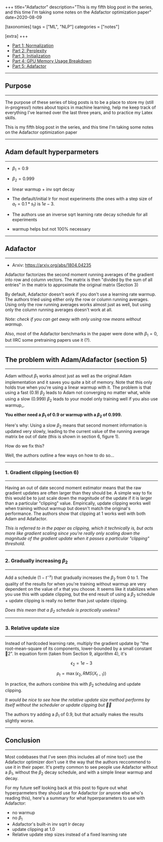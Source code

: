 +++
title="Adafactor"
description="This is my fifth blog post in the series, and this time I'm taking some notes on the Adafactor optimization paper"
date=2020-08-09

[taxonomies]
tags = ["ML", "NLP"]
categories = ["notes"]

[extra]
+++

-   [Part 1: Normalization](/blog/normalization)
-   [Part 2: Perplexity](/blog/perplexity)
-   [Part 3: Initialization](/blog/initialization)
-   [Part 4: GPU Memory Usage Breakdown](/blog/memory-usage)
-   [Part 5: Adafactor](/blog/adafactor)

---

## Purpose

---

The purpose of these series of blog posts is to be a place to store my (still in-progress!) notes about topics in machine learning, help me keep track of everything I've learned over the last three years, and to practice my Latex skills.

This is my fifth blog post in the series, and this time I'm taking some notes on the Adafactor optimization paper

---

## Adam default hyperparmeters

---

-   $\beta_1 = 0.9$
-   $\beta_2 = 0.999$
-   linear warmup + inv sqrt decay

-   The default/initial lr for most experiments (the ones with a step size of $a_t = 0.1 * s_t$) is $1e-3$.
-   The authors use an inverse sqrt learning rate decay schedule for all experiments

-   warmup helps but not 100% necessary

---

## Adafactor

---

-   Arxiv: https://arxiv.org/abs/1804.04235

Adafactor factorizes the second moment running averages of the gradient into row and column vectors. The matrix is then "divided by the sum of all entries" in the matrix to approximate the original matrix (Section 3)

By default, Adafactor doesn't work if you don't use a learning rate warmup. The authors tried using either only the row or column running averages. Using only the row running averages works almost just as well, but using only the column running averages doesn't work at all.

_Note: check if you can get away with only using row means without warmup_.

Also, most of the Adafactor benchmarks in the paper were done with $\beta_1 = 0$, but IIRC some pretraining papers use it (?).

---

## The problem with Adam/Adafactor (section 5)

---

Adam without $\beta_1$ works almost just as well as the original Adam implementation and it saves you quite a bit of memory. Note that this only holds true when you're using a linear warmup with it. The problem is that using a fast ($0.9$) $\beta_2$ leads to Adam not converging no matter what, while using a slow ($0.999$) $\beta_2$ leads to your model only training well if you also use warmup\_.

**You either need a $\beta_1$ of $0.9$ or warmup with a $\beta_2$ of $0.999$.**

Here's why: Using a slow $\beta_2$ means that second moment information is updated very slowly, leading to the current value of the running average matrix be out of date (this is shown in section 6, figure 1).

How do we fix this?

Well, the authors outline a few ways on how to do so...

---

### 1. Gradient clipping (section 6)

---

Having an out of date second moment estimator means that the raw gradient updates are often larger than they should be. A simple way to fix this would be to just scale down the magnitude of the update if it is larger than a particular "clipping" value. Empirically, update clipping works well when training without warmup but doesn't match the original's performance. The authors show that clipping at $1$ works well with both Adam and Adafactor.

_This is referred to in the paper as clipping, which it technically is, but acts more like gradient scaling since you're really only scaling down the magnitude of the gradient update when it passes a particular "clipping" threshold._

---

### 2. Gradually increasing $\beta_2$

---

Add a schedule ($1 - t ^ {- x}$) that gradually increases the $\beta_2$ from $0$ to $1$. The quality of the results for when you're training without warmup are very dependent on the value of $x$ that you choose. It seems like it stabilizes when you use this with update clipping, but the end result of using a $\beta_2$ schedule + update clipping is really no better than just update clipping.

_Does this mean that a $\beta_2$ schedule is practically useless?_

---

### 3. Relative update size

---

Instead of hardcoded learning rate, multiply the gradient update by "the root-mean-square of its components, lower-bounded by a small constant 2". In equation form (taken from Section 9, algorithm 4), it's

$$
\epsilon_2 = 1e-3
$$

$$
p_t = \max(\epsilon_2, RMS(X_{t - 1}))
$$

In practice, the authors combine this with $\beta_2$ scheduling and update clipping.

_It would be nice to see how the relative update size method performs by itself without the scheduler or update clipping but 🤷‍♂️_

The authors try adding a $\beta_1$ of $0.9$, but that actually makes the results slightly worse.

---

## Conclusion

---

Most codebases that I've seen (this includes all of mine too!) use the Adafactor optimizer don't use it the way that the authors reccommend to use it in their paper. It's pretty common to see people use Adafactor without a $\beta_1$, without the $\beta_2$ decay schedule, and with a simple linear warmup and decay.

For my future self looking back at this post to figure out what hyperparmeters they should use for Adafactor (or anyone else who's reading this), here's a summary for what hyperparameters to use with Adafactor:

-   no warmup
-   no $\beta_1$
-   Adafactor's built-in inv sqrt lr decay
-   update clipping at $1.0$
-   Relative update step sizes instead of a fixed learning rate